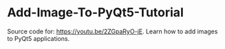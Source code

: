 # Add-Image-To-PyQt5-Tutorial
Source code for: https://youtu.be/2ZGpaRyO-jE. Learn how to add images to PyQt5 applications.
